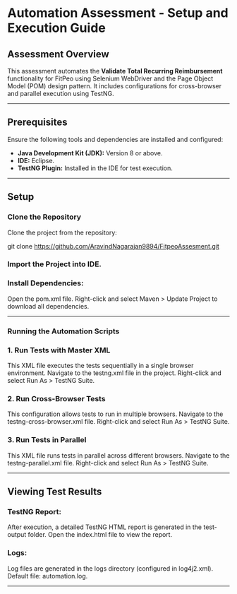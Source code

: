 # Automation Assessment - Setup and Execution Guide

## Assessment Overview

This assessment automates the **Validate Total Recurring Reimbursement** functionality for FitPeo using Selenium WebDriver and the Page Object Model (POM) design pattern. It includes configurations for cross-browser and parallel execution using TestNG.

---

## Prerequisites

Ensure the following tools and dependencies are installed and configured:

- **Java Development Kit (JDK):** Version 8 or above.
- **IDE:** Eclipse.
- **TestNG Plugin:** Installed in the IDE for test execution.

---

## Setup

### Clone the Repository
Clone the project from the repository:

git clone https://github.com/AravindNagarajan9894/FitpeoAssesment.git

### Import the Project into IDE.
### Install Dependencies:
Open the pom.xml file.
Right-click and select Maven > Update Project to download all dependencies.

---

### Running the Automation Scripts

### 1. Run Tests with Master XML
This XML file executes the tests sequentially in a single browser environment.
 Navigate to the testng.xml file in the project.
 Right-click and select Run As > TestNG Suite.

### 2. Run Cross-Browser Tests
This configuration allows tests to run in multiple browsers.
Navigate to the testng-cross-browser.xml file.
Right-click and select Run As > TestNG Suite.

### 3. Run Tests in Parallel
This XML file runs tests in parallel across different browsers.
Navigate to the testng-parallel.xml file.
Right-click and select Run As > TestNG Suite.

---

## Viewing Test Results

### TestNG Report:
After execution, a detailed TestNG HTML report is generated in the test-output folder.
Open the index.html file to view the report.

### Logs:
Log files are generated in the logs directory (configured in log4j2.xml).
Default file: automation.log.

---
